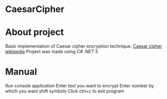 # CaesarCipher

# About project
 Basic implementation of Caesar cipher encryption technique.
 [Caesar cipher wikipedia](https://en.wikipedia.org/wiki/Caesar_cipher)
 Project was made using C# .NET 5

# Manual
Run console application
Enter text you want to encrypt
Enter number by which you want shift symbols
Click ctrl+c to exit program
